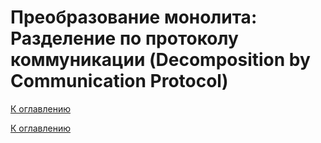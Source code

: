 # Преобразование монолита: Разделение по протоколу коммуникации (Decomposition by Communication Protocol)

<!--

-->

[К оглавлению](../README.md)



[К оглавлению](../README.md)
